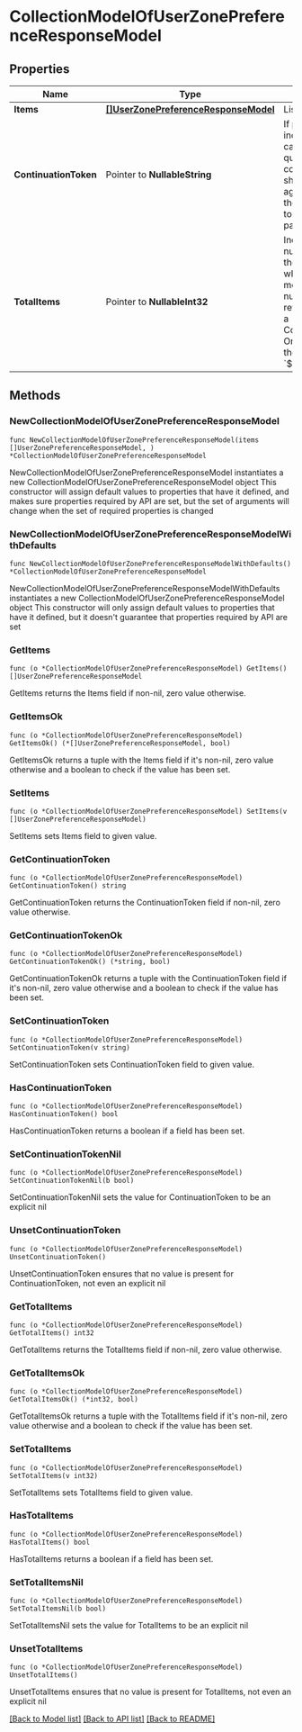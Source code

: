 # CollectionModelOfUserZonePreferenceResponseModel

## Properties

Name | Type | Description | Notes
------------ | ------------- | ------------- | -------------
**Items** | [**[]UserZonePreferenceResponseModel**](UserZonePreferenceResponseModel.md) | List of items. | 
**ContinuationToken** | Pointer to **NullableString** | If present, indicates to the caller that the query was not complete, and they should call the API again specifying the continuation token as a query parameter. | [optional] 
**TotalItems** | Pointer to **NullableInt32** | Indicates the total number of items in the collection, which may be more than the number of Items returned, if there is a ContinuationToken.  Only returned in the response to &#x60;$search&#x60; APIs. | [optional] 

## Methods

### NewCollectionModelOfUserZonePreferenceResponseModel

`func NewCollectionModelOfUserZonePreferenceResponseModel(items []UserZonePreferenceResponseModel, ) *CollectionModelOfUserZonePreferenceResponseModel`

NewCollectionModelOfUserZonePreferenceResponseModel instantiates a new CollectionModelOfUserZonePreferenceResponseModel object
This constructor will assign default values to properties that have it defined,
and makes sure properties required by API are set, but the set of arguments
will change when the set of required properties is changed

### NewCollectionModelOfUserZonePreferenceResponseModelWithDefaults

`func NewCollectionModelOfUserZonePreferenceResponseModelWithDefaults() *CollectionModelOfUserZonePreferenceResponseModel`

NewCollectionModelOfUserZonePreferenceResponseModelWithDefaults instantiates a new CollectionModelOfUserZonePreferenceResponseModel object
This constructor will only assign default values to properties that have it defined,
but it doesn't guarantee that properties required by API are set

### GetItems

`func (o *CollectionModelOfUserZonePreferenceResponseModel) GetItems() []UserZonePreferenceResponseModel`

GetItems returns the Items field if non-nil, zero value otherwise.

### GetItemsOk

`func (o *CollectionModelOfUserZonePreferenceResponseModel) GetItemsOk() (*[]UserZonePreferenceResponseModel, bool)`

GetItemsOk returns a tuple with the Items field if it's non-nil, zero value otherwise
and a boolean to check if the value has been set.

### SetItems

`func (o *CollectionModelOfUserZonePreferenceResponseModel) SetItems(v []UserZonePreferenceResponseModel)`

SetItems sets Items field to given value.


### GetContinuationToken

`func (o *CollectionModelOfUserZonePreferenceResponseModel) GetContinuationToken() string`

GetContinuationToken returns the ContinuationToken field if non-nil, zero value otherwise.

### GetContinuationTokenOk

`func (o *CollectionModelOfUserZonePreferenceResponseModel) GetContinuationTokenOk() (*string, bool)`

GetContinuationTokenOk returns a tuple with the ContinuationToken field if it's non-nil, zero value otherwise
and a boolean to check if the value has been set.

### SetContinuationToken

`func (o *CollectionModelOfUserZonePreferenceResponseModel) SetContinuationToken(v string)`

SetContinuationToken sets ContinuationToken field to given value.

### HasContinuationToken

`func (o *CollectionModelOfUserZonePreferenceResponseModel) HasContinuationToken() bool`

HasContinuationToken returns a boolean if a field has been set.

### SetContinuationTokenNil

`func (o *CollectionModelOfUserZonePreferenceResponseModel) SetContinuationTokenNil(b bool)`

 SetContinuationTokenNil sets the value for ContinuationToken to be an explicit nil

### UnsetContinuationToken
`func (o *CollectionModelOfUserZonePreferenceResponseModel) UnsetContinuationToken()`

UnsetContinuationToken ensures that no value is present for ContinuationToken, not even an explicit nil
### GetTotalItems

`func (o *CollectionModelOfUserZonePreferenceResponseModel) GetTotalItems() int32`

GetTotalItems returns the TotalItems field if non-nil, zero value otherwise.

### GetTotalItemsOk

`func (o *CollectionModelOfUserZonePreferenceResponseModel) GetTotalItemsOk() (*int32, bool)`

GetTotalItemsOk returns a tuple with the TotalItems field if it's non-nil, zero value otherwise
and a boolean to check if the value has been set.

### SetTotalItems

`func (o *CollectionModelOfUserZonePreferenceResponseModel) SetTotalItems(v int32)`

SetTotalItems sets TotalItems field to given value.

### HasTotalItems

`func (o *CollectionModelOfUserZonePreferenceResponseModel) HasTotalItems() bool`

HasTotalItems returns a boolean if a field has been set.

### SetTotalItemsNil

`func (o *CollectionModelOfUserZonePreferenceResponseModel) SetTotalItemsNil(b bool)`

 SetTotalItemsNil sets the value for TotalItems to be an explicit nil

### UnsetTotalItems
`func (o *CollectionModelOfUserZonePreferenceResponseModel) UnsetTotalItems()`

UnsetTotalItems ensures that no value is present for TotalItems, not even an explicit nil

[[Back to Model list]](../README.md#documentation-for-models) [[Back to API list]](../README.md#documentation-for-api-endpoints) [[Back to README]](../README.md)


